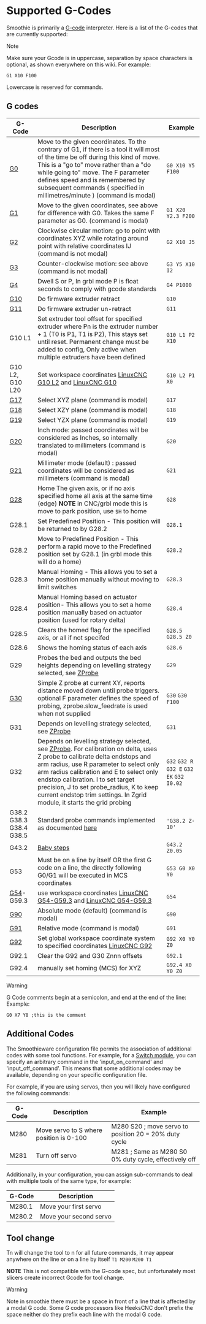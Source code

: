 
# Supported G-Codes

Smoothie is primarily a [G-code](http://en.wikipedia.org/wiki/G-code) interpreter. Here is a list of the G-codes that are currently supported:

> [!NOTE]
> Make sure your Gcode is in uppercase, separation by space characters is optional, as shown everywhere on this wiki. For example:
> 
> `G1 X10 F100`
> 
> Lowercase is reserved for commands.

## G codes

| G-Code | Description | Example |
| ------ | ----------- | ------- |
| [G0](g0) | Move to the given coordinates. To the contrary of G1, if there is a tool it will most of the time be off during this kind of move. This is a "go to" move rather than a "do while going to" move. The F parameter defines speed and is remembered by subsequent commands ( specified in millimetres/minute ) (command is modal) | `G0 X10 Y5 F100` |
| [G1](g1) | Move to the given coordinates, see above for difference with G0. Takes the same F parameter as G0. (command is modal) | `G1 X20 Y2.3 F200` |
| [G2](g2) | Clockwise circular motion: go to point with coordinates XYZ while rotating around point with relative coordinates IJ (command is not modal)| `G2 X10 J5` |
| [G3](g3) | Counter-clockwise motion: see above (command is not modal)| `G3 Y5 X10 I2` |
| [G4](g4) | Dwell S<seconds> or P<milliseconds>, In grbl mode P is float seconds to comply with gcode standards | `G4 P1000` |
| [G10](g10) | Do firmware extruder retract | `G10` |
| [G11](g11) | Do firmware extruder un-retract | `G11` |
| G10 L1 | Set extruder tool offset for specified extruder where Pn is the extruder number + 1 (T0 is P1, T1 is P2), This stays set until reset. Permanent change must be added to config, Only active when multiple extruders have been defined | `G10 L1 P2 X10` |
| G10 L2, G10 L20 | Set workspace coordinates [LinuxCNC G10 L2](http://linuxcnc.org/docs/html/gcode/coordinates.html) and [LinuxCNC G10](http://linuxcnc.org/docs/html/gcode/g-code.html#gcode:g10-l2)| `G10 L2 P1 X0` |
| [G17](g17) | Select XYZ plane (command is modal)| `G17` |
| [G18](g18) | Select XZY plane (command is modal)| `G18` |
| [G19](g19) | Select YZX plane (command is modal)| `G19` |
| [G20](g20) | Inch mode: passed coordinates will be considered as Inches, so internally translated to millimeters (command is modal) | `G20` |
| [G21](g21) | Millimeter mode (default) : passed coordinates will be considered as millimeters (command is modal)| `G21` |
| [G28](g28) | Home The given axis, or if no axis specified home all axis at the same time (edge) **NOTE** in CNC/grbl mode this is move to park position, use `$H` to home  | `G28` |
| G28.1 | Set Predefined Position - This position will be returned to by G28.2 | `G28.1` |
| G28.2 | Move to Predefined Position - This perform a rapid move to the Predefined position set by G28.1 (in grbl mode this will do a home) | `G28.2` |
| G28.3 | Manual Homing - This allows you to set a home position manually without moving to limit switches | `G28.3` |
| G28.4 | Manual Homing based on actuator position- This allows you to set a home position manually based on actuator position (used for rotary delta) | `G28.4` |
| G28.5 | Clears the homed flag for the specified axis, or all if not specifed | `G28.5` `G28.5 Z0` |
| G28.6 | Shows the homing status of each axis | `G28.6` |
| G29 | Probes the bed and outputs the bed heights depending on levelling strategy selected, see [ZProbe](zprobe)  | `G29` |
| [G30](g30) | Simple Z probe at current XY, reports distance moved down until probe triggers. optional F parameter defines the speed of probing, zprobe.slow_feedrate is used when not supplied | `G30` `G30 F100` |
| G31 | Depends on levelling strategy selected, see [ZProbe](zprobe)  | `G31` |
| G32 | Depends on levelling strategy selected, see [ZProbe](zprobe). For calibration on delta, uses Z probe to calibrate delta endstops and arm radius, use R parameter to select only arm radius calibration and E to select only endstop calibration. I to set target precision, J to set probe_radius, K to keep current endstop trim settings.  In Zgrid module, it starts the grid probing | `G32` `G32 R` `G32 E` `G32 EK` `G32 I0.02` |
| G38.2 G38.3 G38.4 G38.5 | Standard probe commands implemented as documented [here](http://linuxcnc.org/docs/2.6/html/gcode/gcode.html#sec:G38-probe) | `'G38.2 Z-10'`|
| G43.2 | [Baby steps](http://smoothieware.org/motion-control#adjusting-z-once-printing-starts-sometimes-called-babysteps) | `G43.2 Z0.05` |
| G53 | Must be on a line by itself OR the first G code on a line, the directly following G0/G1 will be executed in MCS coordinates | `G53 G0 X0 Y0` |
| [G54](g54)-G59.3 | use workspace coordinates [LinuxCNC G54-G59.3](http://linuxcnc.org/docs/html/gcode/coordinates.html) and [LinuxCNC G54-G59.3](http://linuxcnc.org/docs/html/gcode/g-code.html#gcode:g54-g59.3) | `G54` |
| [G90](g90) | Absolute mode (default) (command is modal)| `G90` |
| [G91](g91) | Relative mode (command is modal)| `G91` |
| [G92](g92) | Set global workspace coordinate system to specified coordinates [LinuxCNC G92](http://linuxcnc.org/docs/html/gcode/g-code.html#gcode:g92) | `G92 X0 Y0 Z0` |
| G92.1 | Clear the G92 and G30 Znnn offsets | `G92.1`|
| G92.4 | manually set homing (MCS) for XYZ  | `G92.4 X0 Y0 Z0`|

> [!WARNING]
> G Code comments begin at a semicolon, and end at the end of the line:
> Example:
> ```
> G0 X7 Y8 ;this is the comment
> ```

## Additional Codes
The Smoothieware configuration file permits the association of additional codes with some tool functions.  For example, for a [Switch module](switch), you can specify an arbitrary command in the 'input_on_command' and 'input_off_command'.  This means that some additional codes may be available, depending on your specific configuration file.

For example, if you are using servos, then you will likely have configured the following commands:

| G-Code | Description | Example |
| ------ | ----------- | ------- |
| M280 | Move servo to S<position> where position is 0-100| M280 S20 ; move servo to position 20 = 20% duty cycle |
| M281 | Turn off servo | M281 ; Same as M280 S0 0% duty cycle, effectively off | |

Additionally, in your configuration, you can assign sub-commands to deal with multiple tools of the same type, for example:

| G-Code | Description  |
| ------ | -----------  |
| M280.1 | Move your first servo |
| M280.2 | Move your second servo | |

## Tool change
Tn will change the tool to n for all future commands, it may appear anywhere on the line or on a line by itself
`T1 M200`
`M200 T1`

**NOTE** This is not compatible with the G-code spec, but unfortunately most slicers create incorrect Gcode for tool change.

> [!WARNING]
> Note in smoothie there must be a space in front of a line that is affected by a modal G code.
> Some G code processors like HeeksCNC don't prefix the space neither do they prefix each line with the modal G code.
